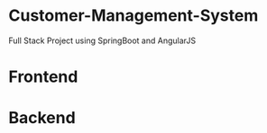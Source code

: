 # Customer-Management-System
Full Stack Project using SpringBoot and AngularJS

# Frontend

# Backend
